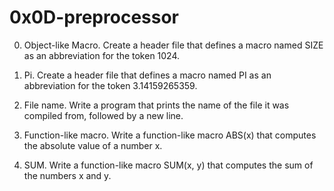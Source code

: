 # 0x0D-preprocessor
0. Object-like Macro.
Create a header file that defines a macro named SIZE as an abbreviation for the token 1024.

1. Pi.
Create a header file that defines a macro named PI as an abbreviation for the token 3.14159265359.

2. File name.
Write a program that prints the name of the file it was compiled from, followed by a new line.

3. Function-like macro.
Write a function-like macro ABS(x) that computes the absolute value of a number x.

4. SUM.
Write a function-like macro SUM(x, y) that computes the sum of the numbers x and y.